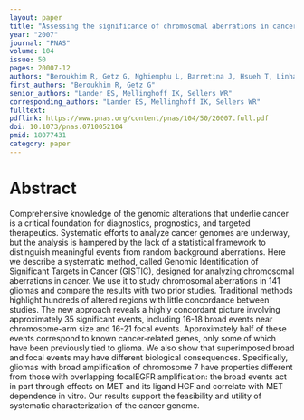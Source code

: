 ```yaml
---
layout: paper
title: "Assessing the significance of chromosomal aberrations in cancer: methodology and application to glioma"
year: "2007"
journal: "PNAS"
volume: 104
issue: 50
pages: 20007-12
authors: "Beroukhim R, Getz G, Nghiemphu L, Barretina J, Hsueh T, Linhart D, Vivanco I, Lee JC, Huang JH, Alexander S, Du J, Kau T, Thomas RK, Shah K, Soto H, Perner S, Prensner J, Debiasi RM, Demichelis F, Hatton C, Rubin MA, Garraway LA, Nelson SF, Liau L, Mischel PS, Cloughesy TF, Meyerson M, Golub TA, Lander ES, Mellinghoff IK, Sellers WR"
first_authors: "Beroukhim R, Getz G"
senior_authors: "Lander ES, Mellinghoff IK, Sellers WR"
corresponding_authors: "Lander ES, Mellinghoff IK, Sellers WR"
fulltext:
pdflink: https://www.pnas.org/content/pnas/104/50/20007.full.pdf
doi: 10.1073/pnas.0710052104
pmid: 18077431
category: paper
---
```


# Abstract

Comprehensive knowledge of the genomic alterations that underlie cancer is a critical foundation for diagnostics, prognostics, and targeted therapeutics. Systematic efforts to analyze cancer genomes are underway, but the analysis is hampered by the lack of a statistical framework to distinguish meaningful events from random background aberrations. Here we describe a systematic method, called Genomic Identification of Significant Targets in Cancer (GISTIC), designed for analyzing chromosomal aberrations in cancer. We use it to study chromosomal aberrations in 141 gliomas and compare the results with two prior studies. Traditional methods highlight hundreds of altered regions with little concordance between studies. The new approach reveals a highly concordant picture involving approximately 35 significant events, including 16-18 broad events near chromosome-arm size and 16-21 focal events. Approximately half of these events correspond to known cancer-related genes, only some of which have been previously tied to glioma. We also show that superimposed broad and focal events may have different biological consequences. Specifically, gliomas with broad amplification of chromosome 7 have properties different from those with overlapping focalEGFR amplification: the broad events act in part through effects on MET and its ligand HGF and correlate with MET dependence in vitro. Our results support the feasibility and utility of systematic characterization of the cancer genome.

